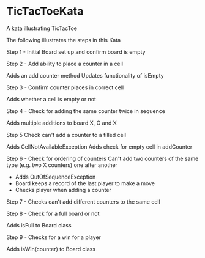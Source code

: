 # TicTacToeKata
A kata illustrating TicTacToe

The following illustrates the steps in this Kata

Step 1 - Initial Board set up and confirm board is empty

Step 2 - Add ability to place a counter in a cell

Adds an add counter method
Updates functionality of isEmpty

Step 3 - Confirm counter places in correct cell

Adds whether a cell is empty or not

Step 4 - Check for adding the same counter twice in sequence

Adds multiple additions to board X, O and X

Step 5 Check can't add a counter to a filled cell

Adds CellNotAvailableException
Adds check for empty cell in addCounter

Step 6 - Check for ordering of counters
Can't add two counters of the same type (e.g. two X counters) one after another

 * Adds OutOfSequenceException
 * Board keeps a record of the last player to make a move
 * Checks player when adding a counter

Step 7 - Checks can't add different counters to the same cell

Step 8 - Check for a full board or not

Adds isFull to Board class

Step 9 - Checks for a win for a player

Adds isWin(counter) to Board class

